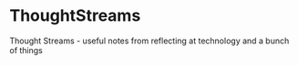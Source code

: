 ThoughtStreams
==============

Thought Streams - useful notes from reflecting at technology and a bunch of things
